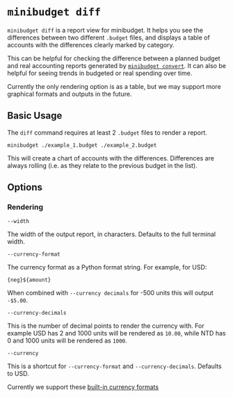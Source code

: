 # `minibudget diff`

`minibudget diff` is a report view for minibudget. It helps you see the differences
between two different `.budget` files, and displays a table of accounts with
the differences clearly marked by category.

This can be helpful for checking the difference between a planned budget and
real accounting reports generated by [`minibudget convert`](./convert.md). 
It can also be helpful for seeing trends in budgeted or real spending over time.

Currently the only rendering option is as a table, but we may support more
graphical formats and outputs in the future.

## Basic Usage

The `diff` command requires at least 2 `.budget` files to render a report.

`minibudget ./example_1.budget ./example_2.budget`

This will create a chart of accounts with the differences. Differences are
always rolling (i.e. as they relate to the previous budget in the list).

## Options

### Rendering

`--width`

The width of the output report, in characters. Defaults to the full terminal width.

`--currency-format`

The currency format as a Python format string. For example, for USD:

`{neg}${amount}`

When combined with `--currency decimals` for -500 units this will output `-$5.00`.

`--currency-decimals`

This is the number of decimal points to render the currency with. For example
USD has 2 and 1000 units will be rendered as `10.00`, while NTD has 0 and
1000 units will be rendered as `1000`.

`--currency`

This is a shortcut for `--currency-format` and `--currency-decimals`. Defaults to USD.

Currently we support these [built-in currency formats](currency-formats.md)
